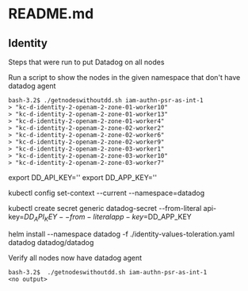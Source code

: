 # README.md
## Identity

Steps that were run to put Datadog on all nodes

Run a script to show the nodes in the given namespace that don't have datadog agent

```
bash-3.2$ ./getnodeswithoutdd.sh iam-authn-psr-as-int-1
> "kc-d-identity-2-openam-2-zone-01-worker10"
> "kc-d-identity-2-openam-2-zone-01-worker13"
> "kc-d-identity-2-openam-2-zone-01-worker4"
> "kc-d-identity-2-openam-2-zone-02-worker2"
> "kc-d-identity-2-openam-2-zone-02-worker6"
> "kc-d-identity-2-openam-2-zone-02-worker9"
> "kc-d-identity-2-openam-2-zone-03-worker1"
> "kc-d-identity-2-openam-2-zone-03-worker10"
> "kc-d-identity-2-openam-2-zone-03-worker7"
```
export DD_API_KEY=''
export DD_APP_KEY=''

kubectl config set-context --current --namespace=datadog

kubectl create secret generic datadog-secret --from-literal api-key=$DD_API_KEY --from-literal app-key=$DD_APP_KEY

helm install --namespace datadog -f ./identity-values-toleration.yaml datadog datadog/datadog

Verify all nodes now have datadog agent
```
bash-3.2$  ./getnodeswithoutdd.sh iam-authn-psr-as-int-1   
<no output>
```
